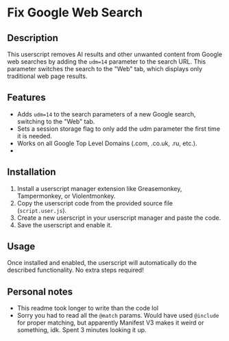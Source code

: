 # Fix Google Web Search

## Description
This userscript removes AI results and other unwanted content from Google web searches by adding the `udm=14` parameter to the search URL. This parameter switches the search to the "Web" tab, which displays only traditional web page results.

## Features
- Adds `udm=14` to the search parameters of a new Google search, switching to the "Web" tab.
- Sets a session storage flag to only add the udm parameter the first time it is needed.
- Works on all Google Top Level Domains (.com, .co.uk, .ru, etc.).
- 
## Installation
1. Install a userscript manager extension like Greasemonkey, Tampermonkey, or Violentmonkey.
2. Copy the userscript code from the provided source file (`script.user.js`).
3. Create a new userscript in your userscript manager and paste the code.
4. Save the userscript and enable it.

## Usage
Once installed and enabled, the userscript will automatically do the described functionality. No extra steps required!

## Personal notes
- This readme took longer to write than the code lol
- Sorry you had to read all the `@match` params. Would have used `@include` for proper matching, but apparently Manifest V3 makes it weird or something, idk. Spent 3 minutes looking it up.